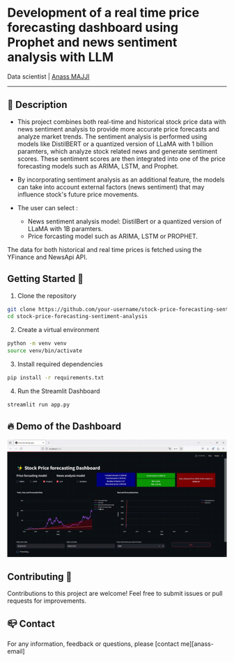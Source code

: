 # Development of a real time price forecasting dashboard using Prophet and news sentiment analysis with LLM
Data scientist | [Anass MAJJI](https://www.linkedin.com/in/anass-majji-729773157/)
***

## :monocle_face: Description
- This project combines both real-time and historical stock price data with news sentiment analysis to provide more accurate price forecasts and analyze market trends. The sentiment analysis is performed using models like DistilBERT or a quantized version of LLaMA with 1 billion paramters, which analyze stock related news and generate sentiment scores. These sentiment scores are then integrated into one of the price forecasting models such as ARIMA, LSTM, and Prophet.

- By incorporating sentiment analysis as an additional feature, the models can take into account external factors (news sentiment) that may influence stock's future price movements. 

- The user can select : 
    - News sentiment analysis model: DistilBert or a quantized version of LLaMA with 1B paramters.
    - Price forcasting model such as ARIMA, LSTM or PROPHET.

The data for both historical and real time prices is fetched using the YFinance and NewsApi API.

## Getting Started 🚀
1. Clone the repository
```bash
git clone https://github.com/your-username/stock-price-forecasting-sentiment-analysis.git
cd stock-price-forecasting-sentiment-analysis
```

2. Create a virtual environment 
```bash
python -m venv venv
source venv/bin/activate 
```

3. Install required dependencies
```bash
pip install -r requirements.txt
```

4. Run the Streamlit Dashboard
```bash
streamlit run app.py
```

## :fire: Demo of the Dashboard

![](static/dashboard-demo.gif)

## Contributing 🤝

Contributions to this project are welcome! Feel free to submit issues or pull requests for improvements.

## :mailbox_closed: Contact
For any information, feedback or questions, please [contact me][anass-email]